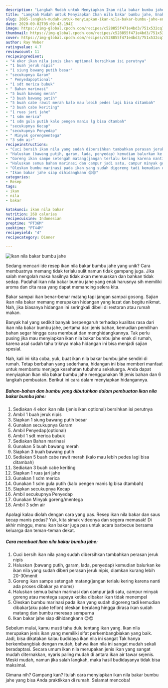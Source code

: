 ```yaml
---
description: "Langkah Mudah untuk Menyiapkan Ikan nila bakar bumbu jahe, Enak"
title: "Langkah Mudah untuk Menyiapkan Ikan nila bakar bumbu jahe, Enak"
slug: 2085-langkah-mudah-untuk-menyiapkan-ikan-nila-bakar-bumbu-jahe-enak
date: 2020-09-02T05:09:43.194Z
image: https://img-global.cpcdn.com/recipes/c528855f471e4bd3/751x532cq70/ikan-nila-bakar-bumbu-jahe-foto-resep-utama.jpg
thumbnail: https://img-global.cpcdn.com/recipes/c528855f471e4bd3/751x532cq70/ikan-nila-bakar-bumbu-jahe-foto-resep-utama.jpg
cover: https://img-global.cpcdn.com/recipes/c528855f471e4bd3/751x532cq70/ikan-nila-bakar-bumbu-jahe-foto-resep-utama.jpg
author: Ray Weber
ratingvalue: 4.7
reviewcount: 11
recipeingredient:
- "4 ekor ikan nila jenis ikan optional bersihkan isi perutnya"
- "1 buah jeruk nipis"
- "1 siung bawang putih besar"
- "secukupnya Garam"
- " Penyedapoptional"
- "1 sdt merica bubuk"
- " Bahan marinasi"
- "5 buah bawang merah"
- "3 buah bawang putih"
- "5 buah cabe rawit merah kalo mau lebih pedes lagi bisa ditambah"
- "3 buah cabe keriting"
- "1 ruas jari jahe"
- "1 sdm merica"
- "1 sdm gula putih kalo pengen manis lg bisa dtambah"
- "secukupnya Kecap"
- "secukupnya Penyedap"
- " Minyak gorengmentega"
- "3 sdm air"
recipeinstructions:
- "Cuci bersih ikan nila yang sudah dibersihkan tambahkan perasan jeruk nipis"
- "Haluskan (bawang putih, garam, lada, penyedap) kemudian balurkan ke ikan nila yang sudah diberi perasan jeruk nipis, diamkan kurang lebih 20-30menit"
- "Goreng ikan sampe setengah matang(jangan terlalu kering karena nanti ada proses dibakar ya moms)"
- "Haluskan semua bahan marinasi dan campur jadi satu, campur minyak goreng atau mentega supaya ketika dibakar ikan tidak menempel"
- "Oleskan bumbu marinasi pada ikan yang sudah digoreng tadi kemudian dibakar(aku pake teflon) oleskan berulang hingga dirasa ikan sudah matang dan bumbu meresap sempurna"
- "Ikan bakar jahe siap dihidangkann 😍😍"
categories:
- Resep
tags:
- ikan
- nila
- bakar

katakunci: ikan nila bakar 
nutrition: 268 calories
recipecuisine: Indonesian
preptime: "PT36M"
cooktime: "PT44M"
recipeyield: "4"
recipecategory: Dinner

---
```



![Ikan nila bakar bumbu jahe](https://img-global.cpcdn.com/recipes/c528855f471e4bd3/751x532cq70/ikan-nila-bakar-bumbu-jahe-foto-resep-utama.jpg)

Sedang mencari ide resep ikan nila bakar bumbu jahe yang unik? Cara membuatnya memang tidak terlalu sulit namun tidak gampang juga. Jika salah mengolah maka hasilnya tidak akan memuaskan dan bahkan tidak sedap. Padahal ikan nila bakar bumbu jahe yang enak harusnya sih memiliki aroma dan cita rasa yang dapat memancing selera kita.

Bakar sampai ikan benar-benar matang tapi jangan sampai gosong. Sajian ikan nila bakar memang merupakan hidangan yang lezat dan begitu nikmat. Nah, jika biasanya hidangan ini seringkali dibeli di restoran atau rumah makan.

Banyak hal yang sedikit banyak berpengaruh terhadap kualitas rasa dari ikan nila bakar bumbu jahe, pertama dari jenis bahan, kemudian pemilihan bahan segar hingga cara membuat dan menghidangkannya. Tak perlu pusing jika mau menyiapkan ikan nila bakar bumbu jahe enak di rumah, karena asal sudah tahu triknya maka hidangan ini bisa menjadi sajian spesial.


Nah, kali ini kita coba, yuk, buat ikan nila bakar bumbu jahe sendiri di rumah. Tetap berbahan yang sederhana, hidangan ini bisa memberi manfaat untuk membantu menjaga kesehatan tubuhmu sekeluarga. Anda dapat menyiapkan Ikan nila bakar bumbu jahe menggunakan 18 jenis bahan dan 6 langkah pembuatan. Berikut ini cara dalam menyiapkan hidangannya.

<!--inarticleads1-->

##### Bahan-bahan dan bumbu yang dibutuhkan dalam pembuatan Ikan nila bakar bumbu jahe:

1. Sediakan 4 ekor ikan nila (jenis ikan optional) bersihkan isi perutnya
1. Ambil 1 buah jeruk nipis
1. Siapkan 1 siung bawang putih besar
1. Gunakan secukupnya Garam
1. Ambil  Penyedap(optional)
1. Ambil 1 sdt merica bubuk
1. Sediakan  Bahan marinasi
1. Gunakan 5 buah bawang merah
1. Siapkan 3 buah bawang putih
1. Sediakan 5 buah cabe rawit merah (kalo mau lebih pedes lagi bisa ditambah)
1. Sediakan 3 buah cabe keriting
1. Siapkan 1 ruas jari jahe
1. Gunakan 1 sdm merica
1. Gunakan 1 sdm gula putih (kalo pengen manis lg bisa dtambah)
1. Siapkan secukupnya Kecap
1. Ambil secukupnya Penyedap
1. Gunakan  Minyak goreng/mentega
1. Ambil 3 sdm air


Apalagi kalau diolah dengan cara yang pas. Resep ikan nila bakar dan saus kecap manis pedas? Yuk, kita simak videonya dan segera memasak! Di akhir minggu, menu ikan bakar juga pas untuk acara barbecue bersama keluarga dan teman-teman dekat. 

<!--inarticleads2-->

##### Cara membuat Ikan nila bakar bumbu jahe:

1. Cuci bersih ikan nila yang sudah dibersihkan tambahkan perasan jeruk nipis
1. Haluskan (bawang putih, garam, lada, penyedap) kemudian balurkan ke ikan nila yang sudah diberi perasan jeruk nipis, diamkan kurang lebih 20-30menit
1. Goreng ikan sampe setengah matang(jangan terlalu kering karena nanti ada proses dibakar ya moms)
1. Haluskan semua bahan marinasi dan campur jadi satu, campur minyak goreng atau mentega supaya ketika dibakar ikan tidak menempel
1. Oleskan bumbu marinasi pada ikan yang sudah digoreng tadi kemudian dibakar(aku pake teflon) oleskan berulang hingga dirasa ikan sudah matang dan bumbu meresap sempurna
1. Ikan bakar jahe siap dihidangkann 😍😍


Sebelum mulai, kamu musti tahu dulu tentang ikan yang. Ikan nila merupakan jenis ikan yang memiliki sifat perkembangbiakan yang baik. Jadi, bisa dikatakan kalau budidaya ikan nila ini sangat Tak hanya berkembangbiak dengan mudah, bahwa ikan nila ini sangat mudah sekali beradaptasi. Secara umum ikan nila merupakan jenis ikan yang sangat mudah diternakkan, nyaris paling mudah di antara ikan air tawar sejenis. Meski mudah, namun jika salah langkah, maka hasil budidayanya tidak bisa maksimal. 

Gimana nih? Gampang kan? Itulah cara menyiapkan ikan nila bakar bumbu jahe yang bisa Anda praktikkan di rumah. Selamat mencoba!
